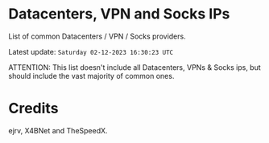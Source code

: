 # Datacenters, VPN and Socks IPs
 
List of common Datacenters / VPN / Socks providers. 

Latest update: `Saturday 02-12-2023 16:30:23 UTC` 

ATTENTION: This list doesn't include all Datacenters, VPNs & Socks ips, 
but should include the vast majority of common ones.

# Credits
ejrv, X4BNet and TheSpeedX.
